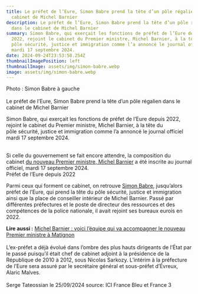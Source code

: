 ```yaml
---
title: Le préfet de l’Eure, Simon Babre prend la tête d’un pôle régalien dans le
  cabinet de Michel Barnier
description: Le préfet de l’Eure, Simon Babre prend la tête d’un pôle régalien
  dans le cabinet de Michel Barnier
summary: Simon Babre, qui exerçait les fonctions de préfet de l’Eure depuis
  2022, rejoint le cabinet du Premier ministre, Michel Barnier, à la tête du
  pôle sécurité, justice et immigration comme l’a annoncé le journal officiel
  mardi 17 septembre 2024.
date: 2024-09-24T23:53:58.254Z
thumbnailImagePosition: left
thumbnailImage: assets/img/simon-babre.webp
image: assets/img/simon-babre.webp
---
```

Photo : S﻿imon Babre à gauche \
\
Le préfet de l’Eure, Simon Babre prend la tête d’un pôle régalien dans le cabinet de Michel Barnier

Simon Babre, qui exerçait les fonctions de préfet de l’Eure depuis 2022, rejoint le cabinet du Premier ministre, Michel Barnier, à la tête du pôle sécurité, justice et immigration comme l’a annoncé le journal officiel mardi 17 septembre 2024.

\
Si celle du gouvernement se fait encore attendre, la composition du cabinet [du nouveau Premier ministre, Michel Barnier](https://www.ouest-france.fr/politique/michel-barnier/) a été inscrite au journal officiel, mardi 17 septembre 2024.\
Préfet de l’Eure depuis 2022

[](<>)Parmi ceux qui forment ce cabinet, on retrouve [Simon Babre](https://www.ouest-france.fr/normandie/evreux-27000/qui-est-simon-babre-le-nouveau-prefet-de-l-eure-f9f0c654-2211-11ed-a185-6588d059195b), jusqu’alors préfet de l’Eure, qui prend la tête du pôle sécurité, justice et immigration ainsi que la place de conseiller intérieur de Michel Barnier. Passé par différentes préfectures et le poste de directeur des ressources et des compétences de la police nationale, il avait rejoint ses bureaux eurois en 2022.

**Lire aussi :** [Michel Barnier : voici l’équipe qui va accompagner le nouveau Premier ministre à Matignon](https://www.ouest-france.fr/politique/michel-barnier/michel-barnier-voici-lequipe-qui-va-accompagner-le-nouveau-premier-ministre-a-matignon-d4abeed4-74ec-11ef-a1b1-27949002d4f5)\
\
L’ex-préfet a déjà évolué dans l’ombre des plus hauts dirigeants de l’État par le passé puisqu’il était chef de cabinet adjoint à la présidence de la République de 2010 à 2012, sous Nicolas Sarkozy. L’intérim à la préfecture de l’Eure sera assuré par le secrétaire général et sous-préfet d’Évreux, Alaric Malves.\
\
S﻿erge Tateossian le 25/09/2024    source: ICI France Bleu et France 3